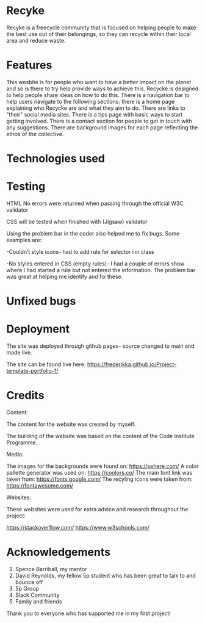 # Recyke

Recyke is a freecycle community that is focused on helping people to make the best use out of their belongings, so they can recycle within their local area and reduce waste. 


# Features

This wesbite is for people who want to have a better impact on the planet and so is there to try help provide ways to achieve this. Recycke is designed to help people share ideas on how to do this. There is a navigation bar to help users navigate to the following sections:
there is a home page explaining who Recycke are and what they aim to do. There are links to "their" social media sites. There is a tips page with basic ways to start getting involved. There is a contact section for people to get in touch with any suggestions. 
There are background images for each page reflecting the ethos of the collective. 


# Technologies used

# Testing
HTML
No errors were returned when passing through the official W3C validator

CSS
will be tested when finished with (Jigsaw) validator

Using the problem bar in the coder also helped me to fix bugs. 
Some examples are:

-Couldn’t style icons- had to add rule for selector i in class

-No styles entered in CSS (empty rules)- I had a couple of errors show where I had started a rule but not entered the information. The problem bar was great at helping me identify and fix these.


# Unfixed bugs

# Deployment

The site was deployed through github pages- source changed to main and made live.

The site can be found live here: https://frederikka.github.io/Project-template-portfolio-1/

# Credits
Content:

The content for the website was created by myself.

The building of the website was based on the content of the Code Institute Programme.

Media:

The images for the backgrounds were found on: https://pxhere.com/
A color pallette generator was used on: https://coolors.co/
The main font link was taken from: https://fonts.google.com/
The recyling icons were taken from: https://fontawesome.com/

Websites:

These websites were used for extra advice and research throughout the project:

https://stackoverflow.com/
https://www.w3schools.com/

# Acknowledgements
1. Spence Barriball, my mentor
2. David Reynolds, my fellow 5p student who has been great to talk to and bounce off
3. 5p Group
4. Slack Community
5. Family and friends

Thank you to everyone who has supported me in my first project!



